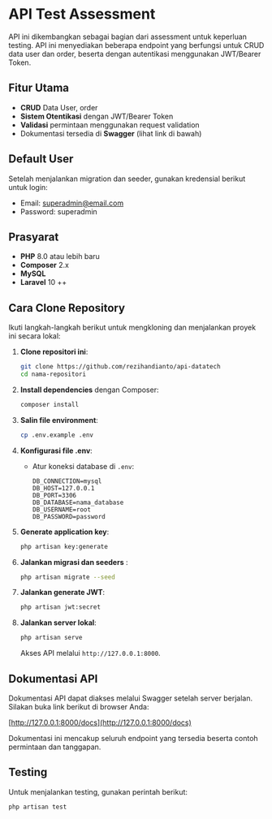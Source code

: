 # API Test Assessment

API ini dikembangkan sebagai bagian dari assessment untuk keperluan testing. API ini menyediakan beberapa endpoint yang berfungsi untuk CRUD data user dan order, beserta dengan autentikasi menggunakan JWT/Bearer Token.

## Fitur Utama

-   **CRUD** Data User, order
-   **Sistem Otentikasi** dengan JWT/Bearer Token
-   **Validasi** permintaan menggunakan request validation
-   Dokumentasi tersedia di **Swagger** (lihat link di bawah)

## Default User

Setelah menjalankan migration dan seeder, gunakan kredensial berikut untuk login:

-   Email: superadmin@email.com
-   Password: superadmin

## Prasyarat

-   **PHP** 8.0 atau lebih baru
-   **Composer** 2.x
-   **MySQL**
-   **Laravel** 10 ++

## Cara Clone Repository

Ikuti langkah-langkah berikut untuk mengkloning dan menjalankan proyek ini secara lokal:

1. **Clone repositori ini**:

    ```bash
    git clone https://github.com/rezihandianto/api-datatech
    cd nama-repositori
    ```

2. **Install dependencies** dengan Composer:

    ```bash
    composer install
    ```

3. **Salin file environment**:

    ```bash
    cp .env.example .env
    ```

4. **Konfigurasi file .env**:

    - Atur koneksi database di `.env`:
        ```env
        DB_CONNECTION=mysql
        DB_HOST=127.0.0.1
        DB_PORT=3306
        DB_DATABASE=nama_database
        DB_USERNAME=root
        DB_PASSWORD=password
        ```

5. **Generate application key**:

    ```bash
    php artisan key:generate
    ```

6. **Jalankan migrasi dan seeders** :

    ```bash
    php artisan migrate --seed
    ```

7. **Jalankan generate JWT**:

    ```bash
    php artisan jwt:secret
    ```

8. **Jalankan server lokal**:

    ```bash
    php artisan serve
    ```

    Akses API melalui `http://127.0.0.1:8000`.

## Dokumentasi API

Dokumentasi API dapat diakses melalui Swagger setelah server berjalan. Silakan buka link berikut di browser Anda:

[http://127.0.0.1:8000/docs](http://127.0.0.1:8000/docs)

Dokumentasi ini mencakup seluruh endpoint yang tersedia beserta contoh permintaan dan tanggapan.

## Testing

Untuk menjalankan testing, gunakan perintah berikut:

```bash
php artisan test
```
